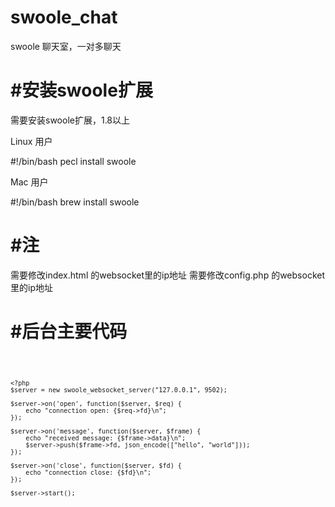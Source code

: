 # swoole_chat

swoole 聊天室，一对多聊天

#安装swoole扩展
====
需要安装swoole扩展，1.8以上

Linux 用户

#!/bin/bash
pecl install swoole

Mac 用户

#!/bin/bash
brew install swoole

#注
====
需要修改index.html 的websocket里的ip地址
需要修改config.php 的websocket里的ip地址

#后台主要代码
====

<code>
    
    <?php
    $server = new swoole_websocket_server("127.0.0.1", 9502);

    $server->on('open', function($server, $req) {
        echo "connection open: {$req->fd}\n";
    });

    $server->on('message', function($server, $frame) {
        echo "received message: {$frame->data}\n";
        $server->push($frame->fd, json_encode(["hello", "world"]));
    });

    $server->on('close', function($server, $fd) {
        echo "connection close: {$fd}\n";
    });

    $server->start();

</code>




